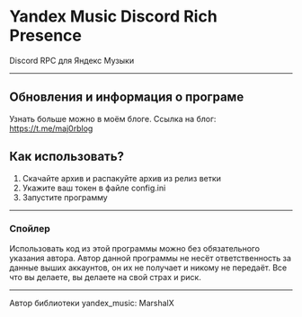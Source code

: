 # **Yandex Music Discord Rich Presence**
Discord RPC для Яндекс Музыки

-----

## Обновления и информация о програме
Узнать больше можно в моём блоге.
Ссылка на блог: https://t.me/maj0rblog

## Как использовать?
1. Скачайте архив и распакуйте архив из релиз ветки
2. Укажите ваш токен в файле config.ini
3. Запустите программу

-----

### Спойлер
Использовать код из этой программы можно без обязательного указания автора.
Автор данной программы не несёт ответственность за данные выших аккаунтов, он их не получает и никому не передаёт.
Все что вы делаете, вы делаете на свой страх и риск.

-----
Автор библиотеки yandex_music: MarshalX
